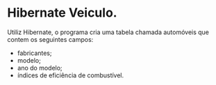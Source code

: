 # Hibernate Veiculo.
Utiliz Hibernate, o programa cria uma tabela chamada automóveis que contem os seguintes campos:
- fabricantes;
- modelo;
- ano do modelo;
- índices de eficiência de combustível.
